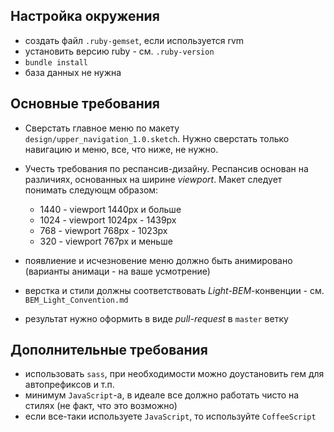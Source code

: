 ## Настройка окружения

* создать файл `.ruby-gemset`, если используется rvm
* установить версию ruby - см. `.ruby-version`
* `bundle install`
* база данных не нужна

## Основные требования

* Сверстать главное меню по макету `design/upper_navigation_1.0.sketch`. Нужно сверстать только навигацию и меню, все, что ниже, не нужно.
* Учесть требования по респансив-дизайну. Респансив основан на различиях, основанных на ширине _viewport_. 
Макет следует понимать следующм образом:
    * 1440 - viewport 1440px и больше
    * 1024 - viewport 1024px - 1439px
    * 768 - viewport 768px - 1023px
    * 320 - viewport 767px и меньше

* появлиение и исчезновение меню должно быть анимировано (варианты анимаци - на ваше усмотрение)
* верстка и стили должны соответствовать _Light-BEM_-конвенции - см. `BEM_Light_Convention.md`
* результат нужно оформить в виде _pull-request_ в `master` ветку

## Дополнительные требования

* использовать `sass`, при необходимости можно доустановить гем для автопрефиксов и т.п.
* минимум `JavaScript`-а, в идеале все должно работать чисто на стилях (не факт, что это возможно)
* если все-таки используете `JavaScript`, то используйте `CoffeeScript`
